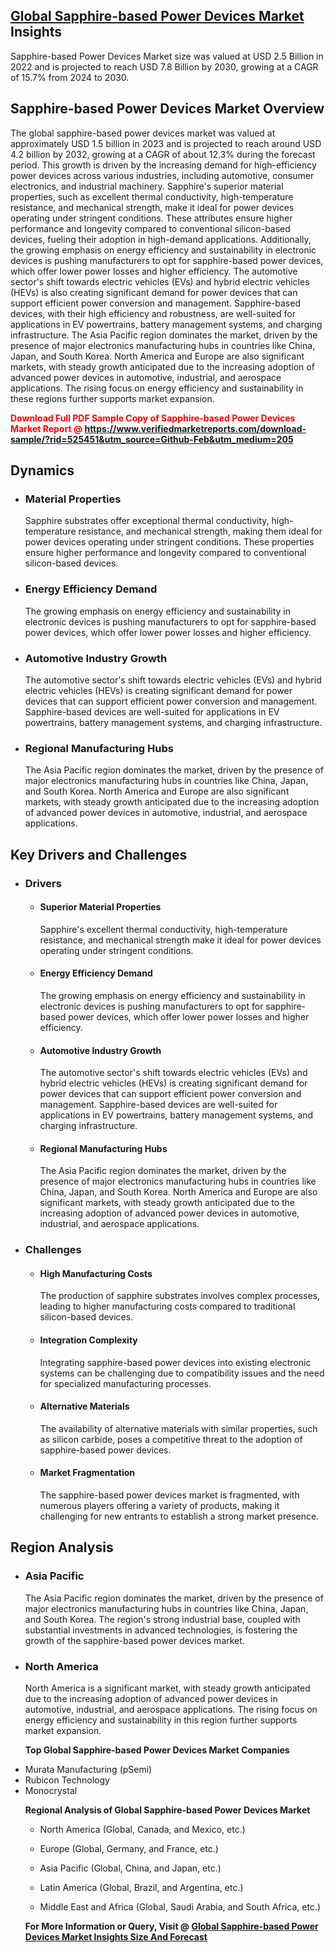 <h2><a href="https://www.verifiedmarketreports.com/download-sample/?rid=525451&amp;utm_source=Github&amp;utm_medium=205" target="_blank">Global Sapphire-based Power Devices Market</a> Insights</h2><p>Sapphire-based Power Devices Market size was valued at USD 2.5 Billion in 2022 and is projected to reach USD 7.8 Billion by 2030, growing at a CAGR of 15.7% from 2024 to 2030.</p><p> <h2>Sapphire-based Power Devices Market Overview</h2> <p>The global sapphire-based power devices market was valued at approximately USD 1.5 billion in 2023 and is projected to reach around USD 4.2 billion by 2032, growing at a CAGR of about 12.3% during the forecast period. This growth is driven by the increasing demand for high-efficiency power devices across various industries, including automotive, consumer electronics, and industrial machinery. Sapphire's superior material properties, such as excellent thermal conductivity, high-temperature resistance, and mechanical strength, make it ideal for power devices operating under stringent conditions. These attributes ensure higher performance and longevity compared to conventional silicon-based devices, fueling their adoption in high-demand applications. Additionally, the growing emphasis on energy efficiency and sustainability in electronic devices is pushing manufacturers to opt for sapphire-based power devices, which offer lower power losses and higher efficiency. The automotive sector's shift towards electric vehicles (EVs) and hybrid electric vehicles (HEVs) is also creating significant demand for power devices that can support efficient power conversion and management. Sapphire-based devices, with their high efficiency and robustness, are well-suited for applications in EV powertrains, battery management systems, and charging infrastructure. The Asia Pacific region dominates the market, driven by the presence of major electronics manufacturing hubs in countries like China, Japan, and South Korea. North America and Europe are also significant markets, with steady growth anticipated due to the increasing adoption of advanced power devices in automotive, industrial, and aerospace applications. The rising focus on energy efficiency and sustainability in these regions further supports market expansion. </p> <p><strong><p><span class=""><span style="color: #ff0000;"><strong>Download Full PDF Sample Copy of Sapphire-based Power Devices Market Report</strong> @ </span><a href="https://www.verifiedmarketreports.com/download-sample/?rid=525451&amp;utm_source=Github-Feb&amp;utm_medium=205" target="_blank">https://www.verifiedmarketreports.com/download-sample/?rid=525451&amp;utm_source=Github-Feb&amp;utm_medium=205</a></span></p></strong></p> <h2>Dynamics</h2> <ul> <li><h3>Material Properties</h3> <p>Sapphire substrates offer exceptional thermal conductivity, high-temperature resistance, and mechanical strength, making them ideal for power devices operating under stringent conditions. These properties ensure higher performance and longevity compared to conventional silicon-based devices. </p> </li> <li><h3>Energy Efficiency Demand</h3> <p>The growing emphasis on energy efficiency and sustainability in electronic devices is pushing manufacturers to opt for sapphire-based power devices, which offer lower power losses and higher efficiency. </p> </li> <li><h3>Automotive Industry Growth</h3> <p>The automotive sector's shift towards electric vehicles (EVs) and hybrid electric vehicles (HEVs) is creating significant demand for power devices that can support efficient power conversion and management. Sapphire-based devices are well-suited for applications in EV powertrains, battery management systems, and charging infrastructure. </p> </li> <li><h3>Regional Manufacturing Hubs</h3> <p>The Asia Pacific region dominates the market, driven by the presence of major electronics manufacturing hubs in countries like China, Japan, and South Korea. North America and Europe are also significant markets, with steady growth anticipated due to the increasing adoption of advanced power devices in automotive, industrial, and aerospace applications. </p> </li> </ul> <h2>Key Drivers and Challenges</h2> <ul> <li><h3>Drivers</h3> <ul> <li><h4>Superior Material Properties</h4> <p>Sapphire's excellent thermal conductivity, high-temperature resistance, and mechanical strength make it ideal for power devices operating under stringent conditions. </p> </li> <li><h4>Energy Efficiency Demand</h4> <p>The growing emphasis on energy efficiency and sustainability in electronic devices is pushing manufacturers to opt for sapphire-based power devices, which offer lower power losses and higher efficiency. </p> </li> <li><h4>Automotive Industry Growth</h4> <p>The automotive sector's shift towards electric vehicles (EVs) and hybrid electric vehicles (HEVs) is creating significant demand for power devices that can support efficient power conversion and management. Sapphire-based devices are well-suited for applications in EV powertrains, battery management systems, and charging infrastructure. </p> </li> <li><h4>Regional Manufacturing Hubs</h4> <p>The Asia Pacific region dominates the market, driven by the presence of major electronics manufacturing hubs in countries like China, Japan, and South Korea. North America and Europe are also significant markets, with steady growth anticipated due to the increasing adoption of advanced power devices in automotive, industrial, and aerospace applications. </p> </li> </ul> </li> <li><h3>Challenges</h3> <ul> <li><h4>High Manufacturing Costs</h4> <p>The production of sapphire substrates involves complex processes, leading to higher manufacturing costs compared to traditional silicon-based devices. </p> </li> <li><h4>Integration Complexity</h4> <p>Integrating sapphire-based power devices into existing electronic systems can be challenging due to compatibility issues and the need for specialized manufacturing processes. </p> </li> <li><h4>Alternative Materials</h4> <p>The availability of alternative materials with similar properties, such as silicon carbide, poses a competitive threat to the adoption of sapphire-based power devices. </p> </li> <li><h4>Market Fragmentation</h4> <p>The sapphire-based power devices market is fragmented, with numerous players offering a variety of products, making it challenging for new entrants to establish a strong market presence. </p> </li> </ul> </li> </ul> <h2>Region Analysis</h2> <ul> <li><h3>Asia Pacific</h3> <p>The Asia Pacific region dominates the market, driven by the presence of major electronics manufacturing hubs in countries like China, Japan, and South Korea. The region's strong industrial base, coupled with substantial investments in advanced technologies, is fostering the growth of the sapphire-based power devices market. </p> </li> <li><h3>North America</h3> <p>North America is a significant market, with steady growth anticipated due to the increasing adoption of advanced power devices in automotive, industrial, and aerospace applications. The rising focus on energy efficiency and sustainability in this region further supports market expansion.</p><p><strong>Top Global Sapphire-based Power Devices Market Companies</strong></p><div data-test-id=""><p><li>Murata Manufacturing (pSemi)</li><li> Rubicon Technology</li><li> Monocrystal</li></p><div><strong>Regional Analysis of&nbsp;Global Sapphire-based Power Devices Market</strong></div><ul><li dir="ltr"><p dir="ltr">North America&nbsp;(Global, Canada, and Mexico, etc.)</p></li><li dir="ltr"><p dir="ltr">Europe (Global, Germany, and France, etc.)</p></li><li dir="ltr"><p dir="ltr">Asia Pacific&nbsp;(Global, China, and Japan, etc.)</p></li><li dir="ltr"><p dir="ltr">Latin America&nbsp;(Global, Brazil, and Argentina, etc.)</p></li><li dir="ltr">Middle East and Africa&nbsp;(Global, Saudi Arabia, and South Africa, etc.)</li></ul><p><strong>For More Information or Query, Visit @&nbsp;</strong><strong><a href="https://www.verifiedmarketreports.com/product/sapphire-based-power-devices-market-size-and-forecast/?utm_source=Github&amp;utm_medium=205" target="_blank">Global Sapphire-based Power Devices Market Insights Size And Forecast</a></strong></p></div>
